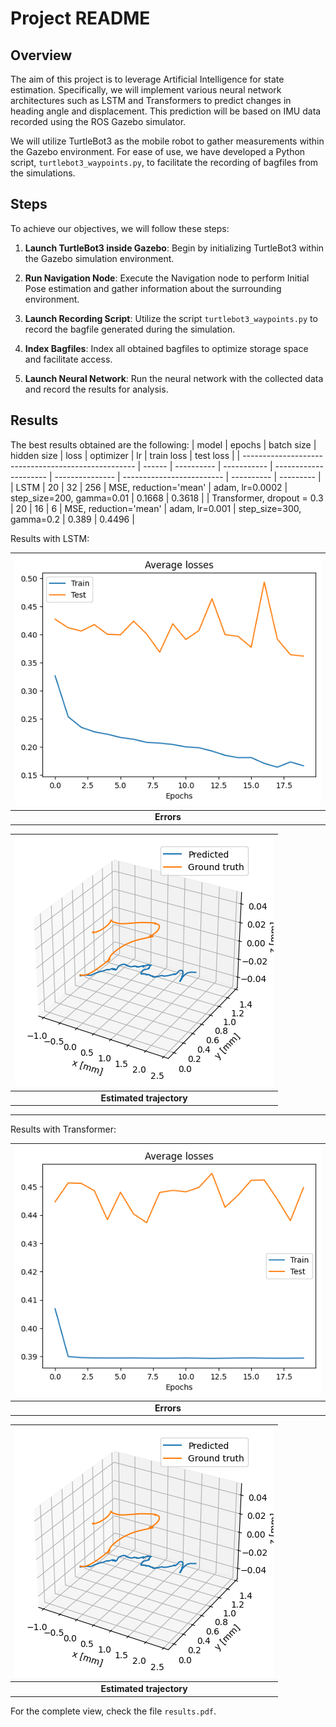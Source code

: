 # Project README

## Overview

The aim of this project is to leverage Artificial Intelligence for state estimation. Specifically, we will implement various neural network architectures such as LSTM and Transformers to predict changes in heading angle and displacement. This prediction will be based on IMU data recorded using the ROS Gazebo simulator.

We will utilize TurtleBot3 as the mobile robot to gather measurements within the Gazebo environment. For ease of use, we have developed a Python script, `turtlebot3_waypoints.py`, to facilitate the recording of bagfiles from the simulations.

## Steps

To achieve our objectives, we will follow these steps:

1. **Launch TurtleBot3 inside Gazebo**: Begin by initializing TurtleBot3 within the Gazebo simulation environment.

2. **Run Navigation Node**: Execute the Navigation node to perform Initial Pose estimation and gather information about the surrounding environment.

3. **Launch Recording Script**: Utilize the script `turtlebot3_waypoints.py` to record the bagfile generated during the simulation.

4. **Index Bagfiles**: Index all obtained bagfiles to optimize storage space and facilitate access.

5. **Launch Neural Network**: Run the neural network with the collected data and record the results for analysis.

## Results

The best results obtained are the following:
| model                                               | epochs | batch size | hidden size | loss                  | optimizer       | lr                        | train loss | test loss |
| --------------------------------------------------- | ------ | ---------- | ----------- | --------------------- | --------------- | ------------------------- | ---------- | --------- |
| LSTM                                                | 20     | 32         | 256         | MSE, reduction='mean' | adam, lr=0.0002 | step_size=200, gamma=0.01 | 0.1668     | 0.3618    |
| Transformer, dropout = 0.3                          | 20     | 16         | 6           | MSE, reduction='mean' | adam, lr=0.001  | step_size=300, gamma=0.2  | 0.389      | 0.4496    |

Results with LSTM:

| <img src="outputs/lstmError.png"> |
|:--:|
| <b>Errors</b>|

| <img src="outputs/lstmTrajectory.png"> |
|:--:|
| <b>Estimated trajectory</b>|

-------------------------------------

Results with Transformer:

| <img src="outputs/transformerError.png"> |
|:--:|
| <b>Errors</b>|

| <img src="outputs/transformerTrajectory.png"> |
|:--:|
| <b>Estimated trajectory</b>|


For the complete view, check the file `results.pdf`.
